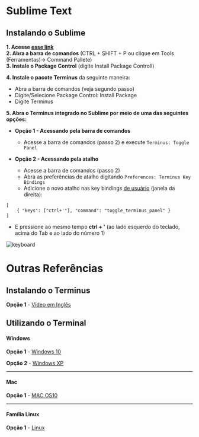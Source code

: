 # Sublime Text

## Instalando o Sublime

**1. Acesse [esse link](https://www.sublimetext.com/3)**   
**2. Abra a barra de comandos** (CTRL + SHIFT + P ou clique em Tools (Ferramentas)-> Command Pallete)   
**3. Instale o Package Control** (digite Install Package Controll) 

**4. Instale o pacote Terminus** da seguinte maneira:
  * Abra a barra de comandos (veja segundo passo)
  * Digite/Selecione Package Control: Install Package
  * Digite Terminus   

**5. Abra o Terminus integrado no Sublime por meio de uma das seguintes opções:**
* **Opção 1 - Acessando pela barra de comandos**
	* Acesse a barra de comandos (passo 2) e execute ```Terminus: Toggle Panel```

* **Opção 2 - Acessando pela atalho**
	* Acesse a barra de comandos (passo 2)
	* Abra as preferências de atalho digitando `Preferences: Terminus Key Bindings`
	* Adicione o novo atalho nas key bindings <ins>de usuário</ins> (janela da direita):
```
[
	{ "keys": ["ctrl+'"], "command": "toggle_terminus_panel" }
]
```

   * E pressione ao mesmo tempo **ctrl + '** (ao lado esquerdo do teclado, acima do Tab e ao lado do número 1)   


![keyboard](https://github.com/GermainPereira/TodayILearned/blob/master/Others/Static/keyboard-ctrl_'.png?raw=true)

# Outras Referências

## Instalando o Terminus

**Opção 1** - [Vídeo em Inglês](https://www.youtube.com/watch?v=i7MxgpFokdU)


## Utilizando o Terminal

#### Windows

**Opção 1** - [Windows 10](https://www.youtube.com/watch?v=NZKpDpHL5Bo)

**Opção 2** - [Windows XP](https://www.youtube.com/watch?v=-52t42FgaO8)

---

#### Mac

**Opção 1** - [MAC OS10](https://www.youtube.com/watch?v=okzqund_EbQ)

---

#### Família Linux
**Opção 1** - [Linux](https://www.youtube.com/watch?v=mgs92GtkQCE)
